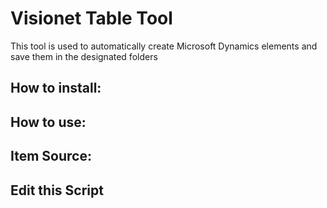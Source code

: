 <h1>Visionet Table Tool</h1>
This tool is used to automatically create Microsoft Dynamics elements and save them in the designated folders
<h2>How to install:</h2>
<h2>How to use:</h2>
<h2>Item Source:</h2>
<h2>Edit this Script</h2>
